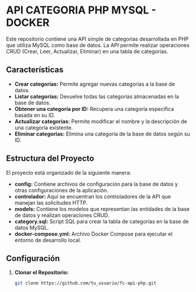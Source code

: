 # API CATEGORIA PHP MYSQL - DOCKER

Este repositorio contiene una API simple de categorías desarrollada en PHP que utiliza MySQL como base de datos. La API permite realizar operaciones CRUD (Crear, Leer, Actualizar, Eliminar) en una tabla de categorías.

## Características

- **Crear categorías:** Permite agregar nuevas categorías a la base de datos.
- **Listar categorías:** Devuelve todas las categorías almacenadas en la base de datos.
- **Obtener una categoría por ID:** Recupera una categoría específica basada en su ID.
- **Actualizar categorías:** Permite modificar el nombre y la descripción de una categoría existente.
- **Eliminar categorías:** Elimina una categoría de la base de datos según su ID.

## Estructura del Proyecto

El proyecto está organizado de la siguiente manera:

- **config:** Contiene archivos de configuración para la base de datos y otras configuraciones de la aplicación.
- **controlador:** Aquí se encuentran los controladores de la API que manejan las solicitudes HTTP.
- **models:** Contiene los modelos que representan las entidades de la base de datos y realizan operaciones CRUD.
- **category.sql:** Script SQL para crear la tabla de categorías en la base de datos MySQL.
- **docker-compose.yml:** Archivo Docker Compose para ejecutar el entorno de desarrollo local.

## Configuración

1. **Clonar el Repositorio:**
   ```bash
   git clone https://github.com/tu_usuario/fc-api-php.git
